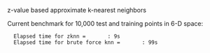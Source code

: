 z-value based approximate k-nearest neighbors

Current benchmark for 10,000 test and training points in 6-D space:
```
  Elapsed time for zknn =       : 9s
  Elapsed time for brute force knn =       : 99s
```
